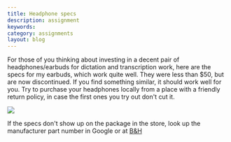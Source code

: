 ```yaml
---
title: Headphone specs
description: assignment
keywords: 
category: assignments
layout: blog
---
```


For those of you thinking about investing in a decent pair of headphones/earbuds for dictation and transcription work, here are the specs for my earbuds, which work quite well. They were less than $50, but are now discontinued. If you find something similar, it should work well for you. Try to purchase your headphones locally from a place with a friendly return policy, in case the first ones you try out don't cut it.

![][headphoneSpecs]

If the specs don't show up on the package in the store, look up the manufacturer part number in Google or at [B&H][bh]

[headphoneSpecs]: http://kshaffer.github.com/musi199/img/headphoneSpecs.png
[bh]: http://www.bhphoto.com